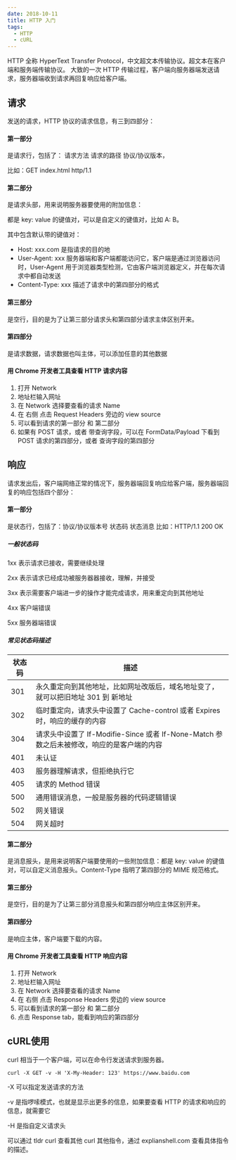 ```yaml
---
date: 2018-10-11
title: HTTP 入门
tags: 
  - HTTP
  - cURL
---
```


HTTP 全称 HyperText Transfer Protocol，中文超文本传输协议。超文本在客户端和服务端传输协议。 大致的一次 HTTP 传输过程，客户端向服务器端发送请求，服务器端收到请求再回复响应给客户端。 



## 请求

发送的请求，HTTP 协议的请求信息，有三到四部分： 



#### 第一部分

是请求行，包括了： 请求方法 请求的路径 协议/协议版本， 

比如：GET index.html http/1.1 



#### 第二部分

是请求头部，用来说明服务器要使用的附加信息： 

都是 key: value 的键值对，可以是自定义的键值对，比如 A: B。 

其中包含默认带的键值对： 

- Host: xxx.com 是指请求的目的地 
- User-Agent: xxx 服务器端和客户端都能访问它，客户端是通过浏览器访问时，User-Agent 用于浏览器类型检测，它由客户端浏览器定义，并在每次请求中都自动发送 
- Content-Type: xxx 描述了请求中的第四部分的格式 



#### 第三部分

是空行，目的是为了让第三部分请求头和第四部分请求主体区别开来。 



#### 第四部分

是请求数据，请求数据也叫主体，可以添加任意的其他数据



#### 用 Chrome 开发者工具查看 HTTP 请求内容

1. 打开 Network
2. 地址栏输入网址
3. 在 Network 选择要查看的请求 Name
4. 在 右侧 点击 Request Headers 旁边的 view source
5. 可以看到请求的第一部分 和 第二部分
6. 如果有 POST 请求，或者 带查询字段，可以在 FormData/Payload 下看到 POST 请求的第四部分，或者 查询字段的第四部分



## 响应

请求发出后，客户端网络正常的情况下，服务器端回复响应给客户端，服务器端回复的响应包括四个部分：



#### 第一部分

是状态行，包括了：协议/协议版本号 状态码 状态消息
比如：HTTP/1.1 200 OK

##### 一般状态码

1xx 表示请求已接收，需要继续处理

2xx 表示请求已经成功被服务器器接收，理解，并接受

3xx 表示需要客户端进一步的操作才能完成请求，用来重定向到其他地址

4xx 客户端错误

5xx 服务器端错误

##### 常见状态码描述

| 状态码 | 描述                                                         |
| ------ | ------------------------------------------------------------ |
| 301    | 永久重定向到其他地址，比如网址改版后，域名地址变了，就可以把旧地址 301 到 新地址 |
| 302    | 临时重定向，请求头中设置了 Cache-control 或者 Expires 时，响应的缓存的内容 |
| 304    | 请求头中设置了 If-Modifie-Since 或者 If-None-Match 参数之后未被修改，响应的是客户端的内容 |
| 401    | 未认证                                                       |
| 403    | 服务器理解请求，但拒绝执行它                                 |
| 405    | 请求的 Method 错误                                           |
| 500    | 通用错误消息，一般是服务器的代码逻辑错误                     |
| 502    | 网关错误                                                     |
| 504    | 网关超时                                                     |



#### 第二部分

是消息报头，是用来说明客户端要使用的一些附加信息：都是 key: value 的键值对，可以自定义消息报头。Content-Type 指明了第四部分的 MIME 规范格式。



#### 第三部分

是空行，目的是为了让第三部分消息报头和第四部分响应主体区别开来。 



#### 第四部分

是响应主体，客户端要下载的内容。



#### 用 Chrome 开发者工具查看 HTTP 响应内容

1. 打开 Network
2. 地址栏输入网址
3. 在 Network 选择要查看的请求 Name
4. 在 右侧 点击 Response Headers 旁边的 view source
5. 可以看到请求的第一部分 和 第二部分
6. 点击 Response tab，能看到响应的第四部分



## cURL使用

curl 相当于一个客户端，可以在命令行发送请求到服务器。

```
curl -X GET -v -H 'X-My-Header: 123' https://www.baidu.com
```

-X 可以指定发送请求的方法

-v 是指啰嗦模式，也就是显示出更多的信息，如果要查看 HTTP 的请求和响应的信息，就需要它

-H 是指自定义请求头

可以通过 tldr curl 查看其他 curl 其他指令，通过 explianshell.com 查看具体指令的描述。